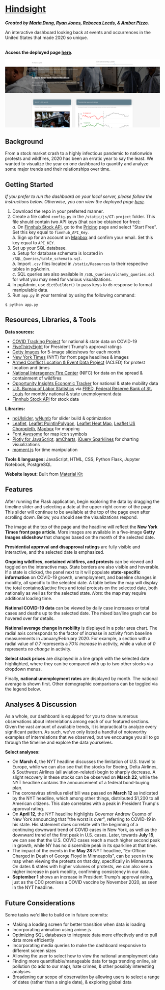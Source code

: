 # [Hindsight](http://apizzo1-hindsight-2020.herokuapp.com/)
**_Created by [Maria Dong](https://github.com/mariajdong), [Ryan Jones](https://github.com/Jonsey1696), [Rebecca Leeds](https://github.com/rmoesw01), & [Amber Pizzo](https://github.com/apizzo1)._**

An interactive dashboard looking back at events and occurrences in the United States that made 2020 so unique.<br><br>

**Access the deployed page [here](http://apizzo1-hindsight-2020.herokuapp.com/).**

![screenshot](/static/img/screenshot_crop.png)

## Background
From a stock market crash to a highly infectious pandemic to nationwide protests and wildfires, 2020 has been an erratic year to say the least. We wanted to visualize the year on one dashboard to quantify and analyze some major trends and their relationships over time.

## Getting Started
_If you prefer to run the dashboard on your local server, please follow the instructions below. Otherwise, you can view the deployed page [here](http://apizzo1-hindsight-2020.herokuapp.com/)._

1. Download the repo in your preferred manner.
2. Create a file called `config.py` in the `/static/js/GT-project` folder. This file should contain two API keys (that can be obtained for free):
<br>  _a._ On [Finnhub Stock API](https://finnhub.io/), go to the [Pricing](https://finnhub.io/pricing) page and select "Start Free". Set this key equal to `finnhub_API_Key`.
<br>  _b._ Sign up for an account on [Mapbox](https://www.mapbox.com/) and confirm your email. Set this key equal to `API_KEY`.
3. Set up your SQL database.
<br>  _a._ Setup for database schemata is located in `/SQL_Queries/table_schemata.sql`.
<br>  _b._ Import `.csv` files located in `/static/Resources` to their respective tables in pgAdmin.
<br>  _c._ SQL queries are also available in `/SQL_Queries/alchemy_queries.sql` for what you may need for various visualizations.
4. In pgAdmin, use `dictBuilder()` to pass keys to `db` response to format manipulable data.
5. Run `app.py` in your terminal by using the following command:
```
$ python app.py
```

## Resources, Libraries, & Tools

**Data sources:**
* [COVID Tracking Project](https://covidtracking.com/) for national & state data on COVID-19
* [FiveThirtyEight](https://projects.fivethirtyeight.com/trump-approval-ratings/) for President Trump's approval ratings
* [Getty Images](https://www.gettyimages.com/editorial-images) for 5-image slideshows for each month
* [New York Times](https://www.nytimes.com/) (NYT) for front page headlines & images
* [Armed Conflict Location & Event Data Project](https://acleddata.com/special-projects/us-crisis-monitor/) (ACLED) for protest location and times
* [National Interagency Fire Center](https://data-nifc.opendata.arcgis.com/) (NIFC) for data on the spread & containment of wildfires
* [Opportunity Insights Economic Tracker](https://github.com/OpportunityInsights/EconomicTracker) for national & state mobility data
* [U.S. Bureau of Labor Statistics](https://www.bls.gov/) via [FRED, Federal Reserve Bank of St. Louis](https://fred.stlouisfed.org/series/UNRATE) for monthly national & state unemployment data
* [Finnhub Stock API](https://finnhub.io/) for stock data

**Libraries:**
* [noUIslider](https://refreshless.com/nouislider/), [wNumb](https://github.com/leongersen/wnumb/releases) for slider build & optimization
* [Leaflet](https://leafletjs.com/index.html), [Leaflet PointInPolygon](https://github.com/hayeswise/Leaflet.PointInPolygon), [Leaflet Heat Map](https://github.com/Leaflet/Leaflet.heat), [Leaflet US Choropleth](https://leafletjs.com/examples/choropleth/us-states.js), [Mapbox](https://docs.mapbox.com/api/maps/#styles) for mapping
* [Font Awesome](https://fontawesome.com/) for map icon symbols
* [Plotly for JavaScript](https://plotly.com/javascript/), [amCharts](https://www.amcharts.com/), [jQuery Sparklines](https://omnipotent.net/jquery.sparkline/) for charting visualizations
* [moment.js](https://momentjs.com/) for time manipulation

**Tools & languages:** JavaScript, HTML, CSS, Python Flask, Jupyter Notebook, PostgreSQL

**Website layout:** Built from [Material Kit](https://github.com/creativetimofficial/material-kit)

## Features
After running the Flask application, begin exploring the data by dragging the timeline slider and selecting a date at the upper-right corner of the page. This slider will continue to be available at the top of the page even after scrolling down. Below, you should see the visualizations respond.

The image at the top of the page and the headline will reflect the **New York Times front page article**. More images are available in a five-image **Getty Images slideshow** that changes based on the month of the selected date.

**Presidential approval and disapproval ratings** are fully visible and interactive, and the selected date is emphasized.

**Ongoing wildfires, contained wildfires, and protests** can be viewed and toggled on the interactive map. State borders are also visible and hoverable. If a state is clicked, the panel next to it will populate **state-specific information** on COVID-19 growth, unemployment, and baseline changes in mobility, all specific to the selected date. A table below the map will display the total contained/active fires and total protests on the selected date, both nationally as well as for the selected state. *Note*: the map may require additional loading time.

**National COVID-19 data** can be viewed by daily case increases or total cases and deaths up to the selected date. The mixed bar/line graph can be hovered over for details.

**National average change in mobility** is displayed in a polar area chart. The radial axis corresponds to the factor of increase in activity from baseline measurements in January/February 2020. For example, a  section with a radial value of _0.7_ represents a _70% increase_ in activity, while a value of _0_ represents _no change_ in activity.

**Select stock prices** are displayed in a line graph with the selected date highlighted, where they can be compared with up to two other stocks via dropdown menus.

Finally, **national unemployment rates** are displayed by month. The national average is shown first. Other demographic comparisons can be toggled via the legend below.

## Analyses & Discussion
As a whole, our dashboard is equipped for you to draw numerous observations about interrelations among each of our featured sections. Given the vast amount of available trends, it is impractical to analyze every significant pattern. As such, we've only listed a handful of noteworthy examples of interrelations that we observed, but we encourage you all to go through the timeline and explore the data yourselves.

**Select analyses:**

* On **March 4**, the NYT headline discusses the limitation of U.S. travel to Europe, while we can also see that the stocks for Boeing, Delta Airlines, & Southwest Airlines (all aviation-related) begin to sharply decrease. A slight recovery in these stocks can be observed on **March 22**, while the NYT headline contains the announcement of a federal bond-buying plan.
* The coronavirus stimilus relief bill was passed on **March 12** as indicated by the NYT headline, which among other things, distributed $1,200 to all American citizens. This date correlates with a peak in President Trump's approval rating.
* On **April 12**, the NYT headline highlights Governor Andrew Cuomo of New York announcing that "the worst is over", referring to COVID-19 in his state. His statement does correlate with the beginning of a continuing downward trend of COVID cases in New York, as well as the downward trend of the first peak in U.S. cases. Later, towards **July 15**, we can see that the U.S. COVID cases reach a much higher second peak in growth, while NY has no discernible peak in its sparkline at that time.
* The impact of the events in the **May 28** NYT headline, "Ex-Officer Charged in Death of George Floyd in Minneapolis", can be seen in the map when viewing the protests on that day, specifically in Minnesota. On dates & states with higher volumes of protests, we can also see a higher increase in park mobility, confirming consistency in our data.
* **September 1** shows an increase in President Trump's approval rating, just as the CDC promises a COVID vaccine by November 2020, as seen in the NYT headline.

## Future Considerations
Some tasks we'd like to build on in future commits:
* Making a loading screen for better transition when data is loading
* Incorporating animation using anime.js
* Optimizing SQL databases to integrate data more effectively and to pull data more efficiently
* Incorporating media queries to make the dashboard responsive to different screen sizes
* Allowing the user to select how to view the national unemployment data 
* Finding more quantifiable/manageable data for tags trending online, air pollution (to add to our map), hate crimes, & other possibly interesting analyses
* Broadening our scope of observation by allowing users to select a range of dates (rather than a single date), & exploring global data 
